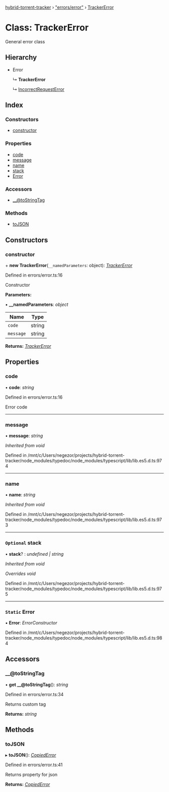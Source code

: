 [hybrid-torrent-tracker](../README.md) › ["errors/error"](../modules/_errors_error_.md) › [TrackerError](_errors_error_.trackererror.md)

# Class: TrackerError

General error class

## Hierarchy

* Error

  ↳ **TrackerError**

  ↳ [IncorrectRequestError](_errors_incorrect_request_.incorrectrequesterror.md)

## Index

### Constructors

* [constructor](_errors_error_.trackererror.md#constructor)

### Properties

* [code](_errors_error_.trackererror.md#code)
* [message](_errors_error_.trackererror.md#message)
* [name](_errors_error_.trackererror.md#name)
* [stack](_errors_error_.trackererror.md#optional-stack)
* [Error](_errors_error_.trackererror.md#static-error)

### Accessors

* [__@toStringTag](_errors_error_.trackererror.md#__@tostringtag)

### Methods

* [toJSON](_errors_error_.trackererror.md#tojson)

## Constructors

###  constructor

\+ **new TrackerError**(`__namedParameters`: object): *[TrackerError](_errors_error_.trackererror.md)*

Defined in errors/error.ts:16

Constructor

**Parameters:**

▪ **__namedParameters**: *object*

Name | Type |
------ | ------ |
`code` | string |
`message` | string |

**Returns:** *[TrackerError](_errors_error_.trackererror.md)*

## Properties

###  code

• **code**: *string*

Defined in errors/error.ts:16

Error code

___

###  message

• **message**: *string*

*Inherited from void*

Defined in /mnt/c/Users/negezor/projects/hybrid-torrent-tracker/node_modules/typedoc/node_modules/typescript/lib/lib.es5.d.ts:974

___

###  name

• **name**: *string*

*Inherited from void*

Defined in /mnt/c/Users/negezor/projects/hybrid-torrent-tracker/node_modules/typedoc/node_modules/typescript/lib/lib.es5.d.ts:973

___

### `Optional` stack

• **stack**? : *undefined | string*

*Inherited from void*

*Overrides void*

Defined in /mnt/c/Users/negezor/projects/hybrid-torrent-tracker/node_modules/typedoc/node_modules/typescript/lib/lib.es5.d.ts:975

___

### `Static` Error

▪ **Error**: *ErrorConstructor*

Defined in /mnt/c/Users/negezor/projects/hybrid-torrent-tracker/node_modules/typedoc/node_modules/typescript/lib/lib.es5.d.ts:984

## Accessors

###  __@toStringTag

• **get __@toStringTag**(): *string*

Defined in errors/error.ts:34

Returns custom tag

**Returns:** *string*

## Methods

###  toJSON

▸ **toJSON**(): *[CopiedError](../modules/_errors_error_.md#copiederror)*

Defined in errors/error.ts:41

Returns property for json

**Returns:** *[CopiedError](../modules/_errors_error_.md#copiederror)*
